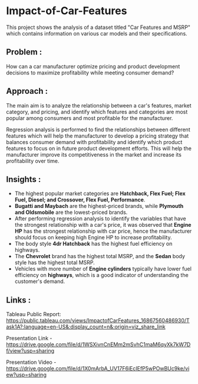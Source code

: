 # Impact-of-Car-Features
This project shows the analysis of a dataset titled "Car Features and MSRP" which contains information on various car models and their specifications.

## Problem :
How can a car manufacturer optimize pricing and product development decisions to maximize profitability while meeting consumer demand?

## Approach :
The main aim is to analyze the relationship between a car's features, market category, and pricing, and identify which features and categories are most popular among consumers and most profitable for the manufacturer.

Regression analysis is performed to find the relationships between different features which will help the manufacturer to develop a pricing strategy that balances consumer demand with profitability and identify which product features to focus on in future product development efforts. This will help the manufacturer improve its competitiveness in the market and increase its profitability over time.

## Insights :
- The highest popular market categories are **Hatchback, Flex Fuel; Flex Fuel, Diesel; and Crossover, Flex Fuel, Performance**.
- **Bugatti and Maybach** are the highest-priced brands, while **Plymouth and Oldsmobile** are the lowest-priced brands.
- After performing regression analysis to identify the variables that have the strongest relationship with a car's price, it was observed that **Engine HP** has the strongest relationship with car price, hence
  the manufacturer should focus on keeping high Engine HP to increase profitability.
- The body style **4dr Hatchback** has the highest fuel efficiency on highways.
- The **Chevrolet** brand has the highest total MSRP, and the **Sedan** body style has the highest total MSRP.
- Vehicles with more number of **Engine cylinders** typically have lower fuel efficiency on **highways**, which is a good indicator of understanding the customer's demand.

## Links :
Tableau Public Report: https://public.tableau.com/views/ImpactofCarFeatures_16867560486930/Task1A?:language=en-US&:display_count=n&:origin=viz_share_link

Presentation Link - https://drive.google.com/file/d/1WSXivnCnEMm2mSvhC1maM6qyXk7kW7Df/view?usp=sharing

Presentation Video - https://drive.google.com/file/d/1X0mArbA_UV17F6iEcIEfP5wPOwBUc9ke/view?usp=sharing
